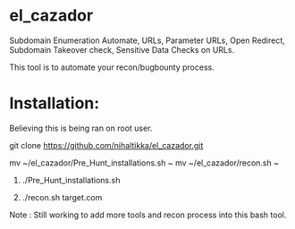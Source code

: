# el_cazador
Subdomain Enumeration Automate, URLs, Parameter URLs, Open Redirect, Subdomain Takeover check, Sensitive Data Checks on URLs.


This tool is to automate your recon/bugbounty process.

# Installation:

Believing this is being ran on root user.

git clone https://github.com/nihaltikka/el_cazador.git

mv ~/el_cazador/Pre_Hunt_installations.sh ~
mv ~/el_cazador/recon.sh ~

1) ./Pre_Hunt_installations.sh

2) ./recon.sh target.com



Note : Still working to add more tools and recon process into this bash tool.
